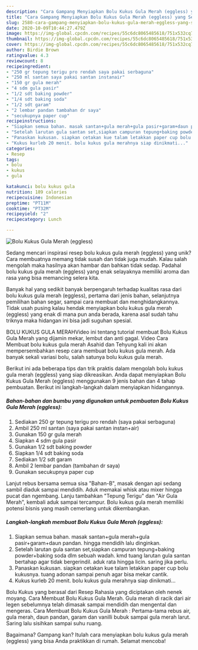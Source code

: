```yaml
---
description: "Cara Gampang Menyiapkan Bolu Kukus Gula Merah (eggless) yang Sempurna"
title: "Cara Gampang Menyiapkan Bolu Kukus Gula Merah (eggless) yang Sempurna"
slug: 2580-cara-gampang-menyiapkan-bolu-kukus-gula-merah-eggless-yang-sempurna
date: 2020-10-09T10:44:27.479Z
image: https://img-global.cpcdn.com/recipes/55c6dc8065485618/751x532cq70/bolu-kukus-gula-merah-eggless-foto-resep-utama.jpg
thumbnail: https://img-global.cpcdn.com/recipes/55c6dc8065485618/751x532cq70/bolu-kukus-gula-merah-eggless-foto-resep-utama.jpg
cover: https://img-global.cpcdn.com/recipes/55c6dc8065485618/751x532cq70/bolu-kukus-gula-merah-eggless-foto-resep-utama.jpg
author: Birdie Brown
ratingvalue: 4.3
reviewcount: 8
recipeingredient:
- "250 gr tepung terigu pro rendah saya pakai serbaguna"
- "250 ml santan saya pakai santan instanair"
- "150 gr gula merah"
- "4 sdm gula pasir"
- "1/2 sdt baking powder"
- "1/4 sdt baking soda"
- "1/2 sdt garam"
- "2 lembar pandan tambahan dr saya"
- "secukupnya paper cup"
recipeinstructions:
- "Siapkan semua bahan. masak santan+gula merah+gula pasir+garam+daun pandan. hingga mendidih lalu dinginkan."
- "Setelah larutan gula santan set,siapkan campuran tepung+baking powder+baking soda dlm sebuah wadah. kmd tuang larutan gula santan bertahap agar tidak bergerindil. aduk rata hingga licin. saring jika perlu."
- "Panaskan kukusan. siapkan cetakan kue talam letakkan paper cup bolu kukusnya. tuang adonan sampai penuh agar bisa mekar cantik."
- "Kukus kurleb 20 menit. bolu kukus gula merahnya siap dinikmati..."
categories:
- Resep
tags:
- bolu
- kukus
- gula

katakunci: bolu kukus gula 
nutrition: 189 calories
recipecuisine: Indonesian
preptime: "PT11M"
cooktime: "PT32M"
recipeyield: "2"
recipecategory: Lunch

---
```



![Bolu Kukus Gula Merah (eggless)](https://img-global.cpcdn.com/recipes/55c6dc8065485618/751x532cq70/bolu-kukus-gula-merah-eggless-foto-resep-utama.jpg)

Sedang mencari inspirasi resep bolu kukus gula merah (eggless) yang unik? Cara membuatnya memang tidak susah dan tidak juga mudah. Kalau salah mengolah maka hasilnya akan hambar dan bahkan tidak sedap. Padahal bolu kukus gula merah (eggless) yang enak selayaknya memiliki aroma dan rasa yang bisa memancing selera kita.

Banyak hal yang sedikit banyak berpengaruh terhadap kualitas rasa dari bolu kukus gula merah (eggless), pertama dari jenis bahan, selanjutnya pemilihan bahan segar, sampai cara membuat dan menghidangkannya. Tidak usah pusing kalau hendak menyiapkan bolu kukus gula merah (eggless) yang enak di mana pun anda berada, karena asal sudah tahu triknya maka hidangan ini bisa jadi suguhan spesial.

BOLU KUKUS GULA MERAHVideo ini tentang tutorial membuat Bolu Kukus Gula Merah yang dijamin mekar, lembut dan anti gagal. Video Cara Membuat bolu kukus gula merah Asahid dan Tehyung kali ini akan mempersembahkan resep cara membuat bolu kukus gula merah. Ada banyak sekali variasi bolu, salah satunya bolu kukus gula merah.


Berikut ini ada beberapa tips dan trik praktis dalam mengolah bolu kukus gula merah (eggless) yang siap dikreasikan. Anda dapat menyiapkan Bolu Kukus Gula Merah (eggless) menggunakan 9 jenis bahan dan 4 tahap pembuatan. Berikut ini langkah-langkah dalam menyiapkan hidangannya.

<!--inarticleads1-->

##### Bahan-bahan dan bumbu yang digunakan untuk pembuatan Bolu Kukus Gula Merah (eggless):

1. Sediakan 250 gr tepung terigu pro rendah (saya pakai serbaguna)
1. Ambil 250 ml santan (saya pakai santan instan+air)
1. Gunakan 150 gr gula merah
1. Siapkan 4 sdm gula pasir
1. Gunakan 1/2 sdt baking powder
1. Siapkan 1/4 sdt baking soda
1. Sediakan 1/2 sdt garam
1. Ambil 2 lembar pandan (tambahan dr saya)
1. Gunakan secukupnya paper cup


Lanjut rebus bersama semua sisa &#34;Bahan-B&#34;, masak dengan api sedang sambil diaduk sampai mendidih. Aduk memakai whisk atau mixer hingga pucat dan ngembang. Lanju tambahkan &#34;Tepung Terigu&#34; dan &#34;Air Gula Merah&#34;, kembali aduk sampai tercampur. Bolu kukus gula merah memiliki potensi bisnis yang masih cemerlang untuk dikembangkan. 

<!--inarticleads2-->

##### Langkah-langkah membuat Bolu Kukus Gula Merah (eggless):

1. Siapkan semua bahan. masak santan+gula merah+gula pasir+garam+daun pandan. hingga mendidih lalu dinginkan.
1. Setelah larutan gula santan set,siapkan campuran tepung+baking powder+baking soda dlm sebuah wadah. kmd tuang larutan gula santan bertahap agar tidak bergerindil. aduk rata hingga licin. saring jika perlu.
1. Panaskan kukusan. siapkan cetakan kue talam letakkan paper cup bolu kukusnya. tuang adonan sampai penuh agar bisa mekar cantik.
1. Kukus kurleb 20 menit. bolu kukus gula merahnya siap dinikmati...


Bolu Kukus yang berasal dari Resep Rahasia yang diciptakan oleh nenek moyang. Cara Membuat Bolu Kukus Gula Merah. Gula merah di racik dari air legen sebelumnya telah dimasak sampai mendidih dan mengental dan mengeras. Cara Membuat Bolu Kukus Gula Merah : Pertama-tama rebus air, gula merah, daun pandan, garam dan vanilli bubuk sampai gula merah larut. Saring lalu sisihkan sampai suhu ruang. 

Bagaimana? Gampang kan? Itulah cara menyiapkan bolu kukus gula merah (eggless) yang bisa Anda praktikkan di rumah. Selamat mencoba!
